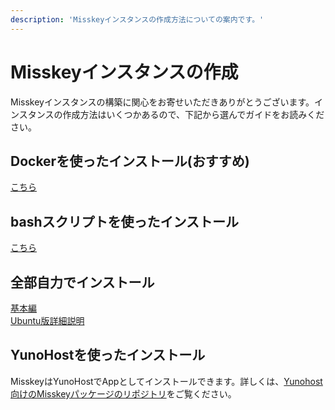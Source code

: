 ```yaml
---
description: 'Misskeyインスタンスの作成方法についての案内です。'
---
```


# Misskeyインスタンスの作成
Misskeyインスタンスの構築に関心をお寄せいただきありがとうございます。インスタンスの作成方法はいくつかあるので、下記から選んでガイドをお読みください。

## Dockerを使ったインストール(おすすめ)
[こちら](./install/docker.html)

## bashスクリプトを使ったインストール
[こちら](./install/bash.html)

## 全部自力でインストール
[基本編](./install/manual.html)\
[Ubuntu版詳細説明](./install/ubuntu-manual.html)

## YunoHostを使ったインストール
MisskeyはYunoHostでAppとしてインストールできます。詳しくは、[Yunohost向けのMisskeyパッケージのリポジトリ](https://github.com/YunoHost-Apps/misskey_ynh)をご覧ください。
